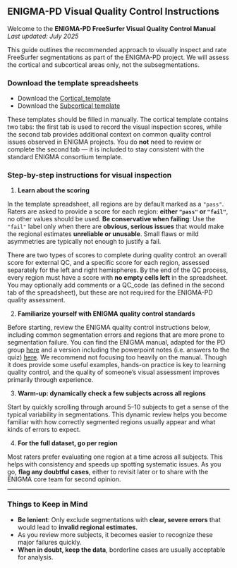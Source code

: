 ## ENIGMA-PD Visual Quality Control Instructions

Welcome to the **ENIGMA-PD FreeSurfer Visual Quality Control Manual**  
*Last updated: July 2025*

This guide outlines the recommended approach to visually inspect and rate FreeSurfer segmentations as part of the ENIGMA-PD project. We will assess the cortical and subcortical areas only, not the subsegmentations. 

### Download the template spreadsheets
- Download the [Cortical_template](https://github.com/ENIGMA-PD/FS7/blob/main/docs/ENIGMA-PD_Cortical_QC_Template.xlsx)
- Download the [Subcortical template]()

These templates should be filled in manually. The cortical template contains two tabs: the first tab is used to record the visual inspection scores, while the second tab provides additional context on common quality control issues observed in ENIGMA projects.  You do **not** need to review or complete the second tab — it is included to stay consistent with the standard ENIGMA consortium template.

### Step-by-step instructions for visual inspection

1. **Learn about the scoring**

  In the template spreadsheet, all regions are by default marked as a `"pass"`. Raters are asked to provide a score for each region: **either `"pass"` or `"fail"`**, no other values should be used.
  **Be conservative when failing**: Use the `"fail"` label only when there are **obvious, serious issues** that would make the regional estimates **unreliable or unusable**.  Small flaws or mild asymmetries are typically not enough to justify a fail.
  
  There are two types of scores to complete during quality control: an overall score for external QC, and a specific score for each region, assessed separately for the left and right hemispheres. By the end of the QC process, every region must have a score with **no empty cells left** in the spreadsheet.
  You may optionally add comments or a QC_code (as defined in the second tab of the spreadsheet), but these are not required for the ENIGMA-PD quality assessment.

2. **Familiarize yourself with ENIGMA quality control standards**  

Before starting, review the ENIGMA quality control instructions below, including common segmentation errors and regions that are more prone to segmentation failure. You can find the ENIGMA manual, adapted for the PD group [here](https://github.com/ENIGMA-PD/FS7/blob/main/docs/Cortical_QC_ENIGMA-PD_July25.pdf) and a version including the powerpoint notes (i.e. answers to the quiz) [here](https://github.com/ENIGMA-PD/FS7/blob/main/docs/Cortical_QC_ENIGMA-PD_July25_withnotes.pdf). We recommend not focusing too heavily on the manual. Though it does provide some useful examples, hands-on practice is key to learning quality control, and the quality of someone’s visual assessment improves primarily through experience.

3. **Warm-up: dynamically check a few subjects across all regions**  

Start by quickly scrolling through around 5–10 subjects to get a sense of the typical variability in segmentations. This dynamic review helps you become familiar with how correctly segmented regions usually appear and what kinds of errors to expect.

4. **For the full dataset, go per region**  

Most raters prefer evaluating one region at a time across all subjects. This helps with consistency and speeds up spotting systematic issues. As you go, **flag any doubtful cases**, either to revisit later or to share with the ENIGMA core team for second opinion.

---

### Things to Keep in Mind

- **Be lenient**: Only exclude segmentations with **clear, severe errors** that would lead to **invalid regional estimates**.  
- As you review more subjects, it becomes easier to recognize these major failures quickly.  
- **When in doubt, keep the data**, borderline cases are usually acceptable for analysis.
